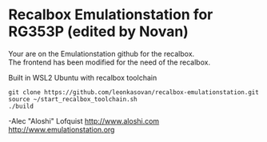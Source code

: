 Recalbox Emulationstation for RG353P (edited by Novan)
================
Your are on the Emulationstation github for the recalbox.  
The frontend has been modified for the need of the recalbox.  

Built in WSL2 Ubuntu with recalbox toolchain
```
git clone https://github.com/leonkasovan/recalbox-emulationstation.git
source ~/start_recalbox_toolchain.sh
./build
```

-Alec "Aloshi" Lofquist
http://www.aloshi.com
http://www.emulationstation.org
